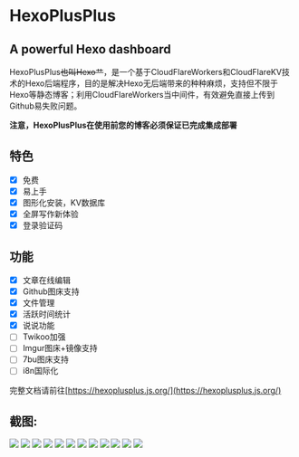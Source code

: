 # HexoPlusPlus
## A powerful Hexo dashboard

HexoPlusPlus~~也叫Hexo艹~~，是一个基于CloudFlareWorkers和CloudFlareKV技术的Hexo后端程序，目的是解决Hexo无后端带来的种种麻烦，支持但不限于Hexo等静态博客；利用CloudFlareWorkers当中间件，有效避免直接上传到Github易失败问题。

**注意，HexoPlusPlus在使用前您的博客必须保证已完成集成部署**

## 特色

- [x] 免费
- [x] 易上手
- [x] 图形化安装，KV数据库
- [x] 全屏写作新体验
- [x] 登录验证码

## 功能
- [x] 文章在线编辑
- [x] Github图床支持
- [x] 文件管理
- [x] 活跃时间统计
- [x] 说说功能
- [ ] Twikoo加强
- [ ] Imgur图床+镜像支持
- [ ] 7bu图床支持
- [ ] i8n国际化

完整文档请前往[https://hexoplusplus.js.org/](https://hexoplusplus.js.org/)

## 截图:

![](https://cdn.jsdelivr.net/npm/chenyfan-oss@1.1.12/1.png)
![](https://cdn.jsdelivr.net/npm/chenyfan-oss@1.1.12/2.png)
![](https://cdn.jsdelivr.net/npm/chenyfan-oss@1.1.12/3.png)
![](https://cdn.jsdelivr.net/npm/chenyfan-oss@1.1.12/4.png)
![](https://cdn.jsdelivr.net/npm/chenyfan-oss@1.1.12/5.png)
![](https://cdn.jsdelivr.net/npm/chenyfan-oss@1.1.12/6.png)
![](https://cdn.jsdelivr.net/npm/chenyfan-oss@1.1.12/7.png)
![](https://cdn.jsdelivr.net/npm/chenyfan-oss@1.1.12/8.png)
![](https://cdn.jsdelivr.net/npm/chenyfan-oss@1.1.12/9.png)
![](https://cdn.jsdelivr.net/npm/chenyfan-oss@1.1.12/10.png)
![](https://cdn.jsdelivr.net/npm/chenyfan-oss@1.1.12/11.png)
![](https://cdn.jsdelivr.net/npm/chenyfan-oss@1.1.12/12.png)
